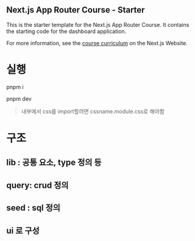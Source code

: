 ## Next.js App Router Course - Starter

This is the starter template for the Next.js App Router Course. It contains the starting code for the dashboard application.

For more information, see the [course curriculum](https://nextjs.org/learn) on the Next.js Website.
# 실행
pnpm i

pnpm dev

> 내부에서 css를 import할려면 cssname.module.css로 해야함

# 구조
## lib : 공통 요소, type 정의 등
## query: crud 정의
## seed : sql 정의
## ui 로 구성
